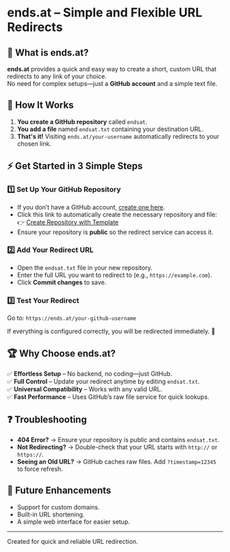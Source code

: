 # ends.at – Simple and Flexible URL Redirects  

## 🚀 What is ends.at?  
**ends.at** provides a quick and easy way to create a short, custom URL that redirects to any link of your choice.  
No need for complex setups—just a **GitHub account** and a simple text file.  

## 🔧 How It Works  
1. **You create a GitHub repository** called `endsat`.  
2. **You add a file** named `endsat.txt` containing your destination URL.  
3. **That's it!** Visiting `ends.at/your-username` automatically redirects to your chosen link.  

## ⚡ Get Started in 3 Simple Steps  

### 1️⃣ Set Up Your GitHub Repository  
- If you don’t have a GitHub account, [create one here](https://github.com/signup).  
- Click this link to automatically create the necessary repository and file:  
  👉 [Create Repository with Template](https://github.com/new?template_name=endsat&template_owner=endsat&name=endsat)  
- Ensure your repository is **public** so the redirect service can access it.  

### 2️⃣ Add Your Redirect URL  
- Open the `endsat.txt` file in your new repository.  
- Enter the full URL you want to redirect to (e.g., `https://example.com`).  
- Click **Commit changes** to save.  

### 3️⃣ Test Your Redirect  
Go to: `https://ends.at/your-github-username`

If everything is configured correctly, you will be redirected immediately. 🎯  

## 🏆 Why Choose ends.at?  
✅ **Effortless Setup** – No backend, no coding—just GitHub.  
✅ **Full Control** – Update your redirect anytime by editing `endsat.txt`.  
✅ **Universal Compatibility** – Works with any valid URL.  
✅ **Fast Performance** – Uses GitHub’s raw file service for quick lookups.  

## ❓ Troubleshooting  
- **404 Error?** → Ensure your repository is public and contains `endsat.txt`.  
- **Not Redirecting?** → Double-check that your URL starts with `http://` or `https://`.  
- **Seeing an Old URL?** → GitHub caches raw files. Add `?timestamp=12345` to force refresh.  

## 🔮 Future Enhancements  
- Support for custom domains.  
- Built-in URL shortening.  
- A simple web interface for easier setup.  

---
Created for quick and reliable URL redirection.  

